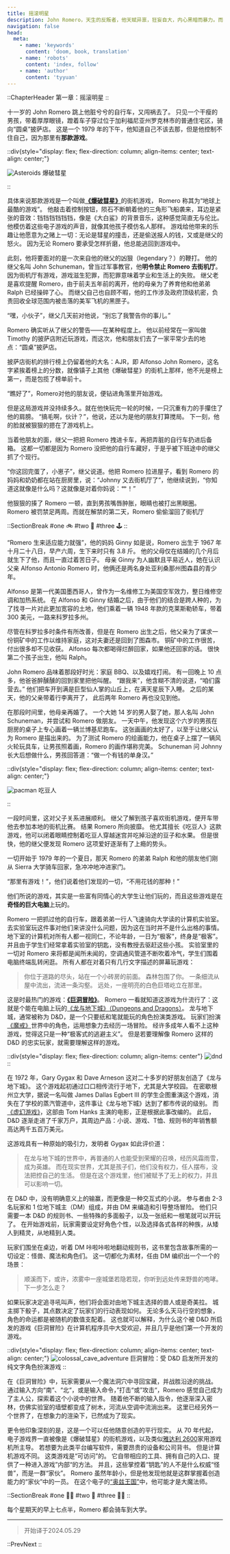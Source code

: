 ```yaml
---
title: 摇滚明星
description: John Romero，天生的反叛者，他天赋异禀，狂妄自大，内心黑暗而暴力。而在这性格的背后，是生父的不辞而别，继父的管束和打骂，游戏成了他最后的避风港，他与游戏开发的结缘是个偶然，就在那个炎炎夏日的计算机实验室中……
navigation: false
head:
  meta:
    - name: 'keywords'
      content: 'doom, book, translation'
    - name: 'robots'
      content: 'index, follow'
    - name: 'author'
      content: 'tyyuan'
---
```


::ChapterHeader
第一章：摇滚明星
::

十一岁的 John Romero 跳上他脏兮兮的自行车，又闯祸去了。
只见一个干瘦的男孩，带着厚厚眼镜，蹬着车子穿过位于加利福尼亚州罗克林市的普通住宅区，骑向“圆桌”披萨店。
这是一个 1979 年的下午，他知道自己不该去那，但是他控制不住自己，因为那里有**那款游戏**。

::div{style="display: flex; flex-direction: column; align-items: center; text-align: center;"}

![Asteroids](/ch1_Asteroi.png)
爆破彗星

::

具体来说那款游戏是一个叫做[**《爆破彗星》**](https://en.wikipedia.org/wiki/Asteroids_(video_game))的街机游戏， Romero 称其为“地球上最酷的游戏”。
他敲击着控制按钮，陨石不断朝着他的三角形飞船袭来，耳边是紧张的音效：铛铛铛铛铛铛，像是《大白鲨》的背景音乐，这种感觉简直无与伦比。
他模仿着这些电子游戏的声音，就像其他孩子模仿名人那样。
游戏给他带来的乐趣让他愿意为之赌上一切：无论是彗星的撞击，还是偷送报人的钱，又或是继父的怒火。
因为无论 Romero 要承受怎样折磨，他总能逃回到游戏中。

此刻，他将要面对的是一次来自他的继父的凶狠（legendary？）的鞭打。
他的继父名叫 John Schuneman，曾当过军事教官，他**明令禁止 Romero 去街机厅**。
因为街机厅有游戏，游戏滋生犯罪，而犯罪意味着学业和生活上的失败。
继父老是喜欢提醒 Romero，由于前夫五年前的离开，他的母亲为了养育他和他弟弟 Ralph 已经操碎了心。
而继父自己也自顾不暇，他的工作涉及政府顶级机密，负责回收全球范围内被击落的美军飞机的黑匣子。

“嘿，小伙子”，继父几天前对他说，“别忘了我警告你的事儿。”

Romero 确实听从了继父的警告——在某种程度上。
他以前经常在一家叫做 Timothy 的披萨店附近玩游戏，而这次，他和朋友们去了一家平常少去的地点：“圆桌”披萨店。

披萨店街机的排行榜上仍留着他的大名：AJR，即 Alfonso John Romero，这名字紧挨着榜上的分数，就像镇子上其他《爆破彗星》的街机上那样，他不光是榜上第一，而是包揽了榜单前十。

“瞧好了”，Romero对他的朋友说，便钻进角落里开始游戏。

但是这局游戏并没持续多久。就在他快玩完一轮的时候，一只沉重有力的手攥住了他的肩膀。
“搞毛啊，伙计？”，他说，还以为是他的朋友打算搅局。
下一刻，他的脸就被狠狠的摁在了游戏机上。

当着他朋友的面，继父一把把 Romero 拽进卡车，再把弄脏的自行车扔进后备箱。
这都一切都是因为 Romero 没把他的自行车藏好，于是乎被下班途中的继父抓了个现行。

“你这回完蛋了，小崽子”，继父说道。他把 Romero 拉进屋子，看到 Romero 的妈妈和奶奶都在站在厨房里，说：“Johnny 又去街机厅了”，他继续说到，“你知道这就像是什么吗？这就像是对着你妈说：艹！”

他狠狠的揍了 Romero 一顿，直到男孩嘴唇肿胀，眼睛也被打出黑眼圈。
Romero 被罚禁足两周。而就在解禁的第二天，Romero 偷偷溜回了街机厅

::SectionBreak
#one
🚲
#two
🍕
#three
🕹️
::

“Romero 生来适应能力就强”，他的妈妈 Ginny 如是说，Romero 出生于 1967 年十月二十八日，早产六周，生下来时只有 3.8 斤。
他的父母仅在结婚的几个月后就生下了他，而且一直过着苦日子。
母亲 Ginny 为人幽默且平易近人，她在认识父亲 Alfonso Antonio Romero 时，他俩还是两名身处亚利桑那州图森县的青少年。

Alfonso 是第一代美国墨西哥人，曾作为一名维修工为美国空军效力，整日维修空调和加热系统。
在 Alfonso 和 Ginny 结婚之后，由于他们的结合是跨人种的，为了找寻一片对此更加宽容的土地，他们乘着一辆 1948 年款的克莱斯勒轿车，带着 300 美元，一路来科罗拉多州。

尽管在科罗拉多时条件有所改善，但是在 Romero 出生之后，他父亲为了谋求一份铜矿中的工作以维持家庭，这对夫妻还是回到了图森市。
铜矿中的工作很苦，付出很多却不见收获。
Alfonso 每次都喝得烂醉回家，如果他还回家的话。
很快第二个孩子出生，他叫 Ralph。

John Romero 品味着那段好时光：家庭 BBQ、以及嬉戏打闹。
有一回晚上 10 点多，他爸爸醉醺醺的回到家里把他叫醒。
“跟我来”，他含糊不清的说道，“咱们露营去。”
他们把车开到满是巨型仙人掌的山丘上，在满天星辰下入睡。
之后的某天，他的父亲带着行李离开了，
此后两年 Romero 再也没见到他。

在那段时间里，他母亲再婚了。
一个大她 14 岁的男人娶了她，那人名叫 John Schuneman，并尝试和 Romero 做朋友。
一天中午，他发现这个六岁的男孩在厨房的桌子上专心画着一辆兰博基尼跑车。
这张画画的太好了，以至于让继父认为 Romero 是描出来的。
为了测试 Romero 的绘画能力，他在桌子上摆了一辆风火轮玩具车，让男孩照着画，Romero 的画作堪称完美。
Schuneman 问 Johnny 长大后想做什么，男孩回答道：“做一个有钱的单身汉。”

::div{style="display: flex; flex-direction: column; align-items: center; text-align: center;"}

![pacman](/ch1_pacman.jpeg)
吃豆人

::

一段时间里，这对父子关系进展顺利。
继父了解到孩子喜欢街机游戏，便开车带他去参加本地的街机比赛。
结果 Romero 所向披靡。
他尤其擅长《吃豆人》这款游戏，他可以闭着眼睛控制着吃豆人穿越迷宫并吃掉沿途的豆子和水果。
但是很快，他的继父便发现 Romero 这项爱好逐渐有了上瘾的势头。

一切开始于 1979 年的一个夏日，那天 Romero 的弟弟 Ralph 和他的朋友他们刚从 Sierra 大学骑车回家，急冲冲地冲进家门。

“那里有游戏！”，他们说着他们发现的一切，“不用花钱的那种！”

他们所说的游戏，其实是一些富有同情心的大学生让他们玩的，而且这些游戏是在**奇怪的巨大电脑**上玩的。

Romero 一把抓过他的自行车，跟着弟弟一行人飞速骑向大学读的计算机实验室。
去实验室玩这件事对他们来讲没什么问题，因为这在当时并不是什么出格的事情。
地下室的计算机对所有人都一视同仁，不论年龄，一日为“极客”，终身是“极客”。
并且由于学生们经常拿着实验室的钥匙，没有教授去驱赶这些小孩。
实验室里的一切对 Romero 来将都是闻所未闻的，空调通风管道不断吹着冷气，学生们围着电脑终端乱转闲逛。
所有人都在对着只有几行文字描述的屏幕玩游戏：

> 你位于道路的尽头，站在一个小砖房的前面。
> 森林包围了你。
> 一条细流从屋中流出，流进一条沟壑。
> 远处，一座明亮的白色巨塔屹立在那里。

这是时最热门的游戏：[**《巨洞冒险》**](https://zh.wikipedia.org/zh-hans/%E5%B7%A8%E6%B4%9E%E5%86%92%E9%9A%AA)。
Romero 一看就知道这游戏为什流行了：这就是个能在电脑上玩的[《龙与地下城》（Dungeons and Dragons）](https://dnd.wizards.com/)。
龙与地下城，通常被称为 D&D，是一个只要纸和笔就能玩的角色扮演类游戏。
玩家们扮演[《魔戒》](https://zh.wikipedia.org/wiki/%E9%AD%94%E6%88%92)世界中的角色，运用想象力去经历一场冒险。
经许多成年人看不上这种游戏，觉得这只是一种“极客式的逃避主义”。
但是若要理解像 Romero 这样的 D&D 的忠实玩家，就需要理解这样的游戏。

::div{style="display: flex; flex-direction: column; align-items: center"}
![dnd](/ch1_dnd.png)
::

在 1972 年，Gary Gygax 和 Dave Arneson 这对二十多岁的好朋友创造了《龙与地下城》。
这个游戏起初通过口口相传流行于地下，尤其是大学校园。
在密歇根州立大学，据说一名叫做 James Dallas Egbert III 的学生企图重演这个游戏，消失在了学校的蒸汽管道中，这件事让《龙与地下城》达到了都市传说的级别。
而[《虚幻游戏》](https://zh.wikipedia.org/wiki/%E8%99%9A%E5%B9%BB%E6%B8%B8%E6%88%8F)，这部由 Tom Hanks 主演的电影，正是根据此事改编的。
此后，D&D 逐渐走进了千家万户，其周边产品：小说、游戏、T恤、规则书的年销售额高达两千五百万美元。

这游戏具有一种原始的吸引力，发明者 Gygax 如此评价道：

> 在龙与地下城的世界中，再普通的人也能受到荣耀的召唤，经历风霜雨雪，成为英雄。
> 而在现实世界，尤其是孩子们，他们没有权力，任人摆布，没法把控自己的生活。
> 但是在这个游戏里，他们被赋予了无上的权力，并且可以影响一切。

在 D&D 中，没有明确意义上的输赢，而更像是一种交互式的小说。
参与者由 2-3 名玩家和 1 位地下城主（DM）组成，并由 DM 来编造和引导整场冒险。
他们只需要一本 D&D 的规则书、一些特殊的多面骰子，以及一张纸和一根笔就可以开玩了。
在开始游戏前，玩家需要设定好角色个性，以及选择各式各样的种族，从矮人到精灵，从地精到人类。

玩家们围坐在桌边，听着 DM 咔啦咔啦地翻动规则书，这书里包含故事所需的一切设定：怪兽、魔法和角色们。
这一切都化为素材，任由 DM 编织出一个一个的场景：

> 顺溪而下，或许，浓雾中一座城堡若隐若现，你听到远处传来野兽的咆哮。下一步怎么走？

如果玩家决定追寻吼叫声，他们将会面对由地下城主选择的兽人或是奇美拉。
城主掷下骰子，其点数决定了玩家们的行动表现如何。
无论多么天马行空的想象，角色的命运都是被随机的数值支配着。
这也就可以解释，为什么这个被 D&D 所启发的游戏《巨洞冒险》在计算机程序员中大受欢迎，并且几乎是他们第一个开发的游戏。

::div{style="display: flex; flex-direction: column; align-items: center; text-align: center;"}
![colossal_cave_adventure](/ch1_cave.png)
巨洞冒险：受 D&D 启发所开发的纯文字角色扮演游戏
::

在《巨洞冒险》中，玩家需要从一个魔法洞穴中寻回宝藏，并战胜沿途的挑战。
通过输入方向“南”、“北“，或是输入命令，”打击“或”攻击“，Romero 感觉自己成为了主人公，探索着这个小说中的世界。
随着他不断的输入指令，他逐渐深入密林，仿佛实验室的墙壁都变成了树木，河流从空调中流淌出来。
这里已经另外一个世界了，在想象力的渲染下，已然成为了现实。

更令他印象深刻的是，这是一个可以任他随意创造的平行现实。
从 70 年代起，电子游戏界一直被像是《爆破彗星》的街机游戏，以及类似[雅达利 2600](https://baike.baidu.com/item/%E9%9B%85%E8%BE%BE%E5%88%A92600/23379272)家用游戏机所主导。
若想要为此类平台编写软件，需要昂贵的设备和公司背书。
但是计算机游戏不同。
这类游戏是“可访问”的。
它自带相应的工具、拥有自己的入口、提供了一种进入游戏”内部“的方法。
并且，这些掌控着“钥匙”的人不是什么权威“怪兽”，而是一群“家伙”。
Romero 虽然年龄小，但是他发现他就是这群掌握着创造能力的“家伙”中的一员。
在这个电子的[“奥兹王国”](https://baike.baidu.com/item/%E7%BB%BF%E9%87%8E%E4%BB%99%E8%B8%AA/18408259?fr=ge_ala)中，他可能才是大魔法师。

::SectionBreak
#one
🧝‍♀️
#two
🎲
#three
🧙‍♂️
::

每个星期天的早上七点半，Romero 都会骑车到大学。

---

> 开始译于2024.05.29

::PrevNext
::
